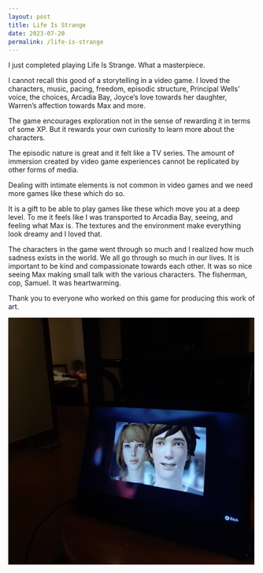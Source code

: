 ```yaml
---
layout: post
title: Life Is Strange
date: 2023-07-20
permalink: /life-is-strange
---
```


I just completed playing Life Is Strange. What a masterpiece.

I cannot recall this good of a storytelling in a video game. I loved the characters, music, pacing, freedom, episodic structure, Principal Wells’ voice, the choices, Arcadia Bay, Joyce’s love towards her daughter, Warren’s affection towards Max and more.

The game encourages exploration not in the sense of rewarding it in terms of some XP. But it rewards your own curiosity to learn more about the characters.

The episodic nature is great and it felt like a TV series. The amount of immersion created by video game experiences cannot be replicated by other forms of media.

Dealing with intimate elements is not common in video games and we need more games like these which do so.

It is a gift to be able to play games like these which move you at a deep level. To me it feels like I was transported to Arcadia Bay, seeing, and feeling what Max is. The textures and the environment make everything look dreamy and I loved that.

The characters in the game went through so much and I realized how much sadness exists in the world. We all go through so much in our lives. It is important to be kind and compassionate towards each other.
It was so nice seeing Max making small talk with the various characters. The fisherman, cop, Samuel. It was heartwarming.

Thank you to everyone who worked on this game for producing this work of art.

<img src='../assets/life-is-strange/life-is-strange.jpg' height='500px' width='500px' 
style="object-fit: cover
max-width: 100%;
height: auto;
">
